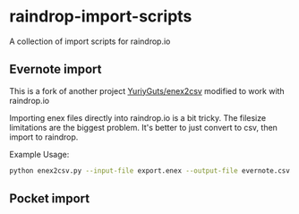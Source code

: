 # raindrop-import-scripts
A collection of import scripts for raindrop.io


## Evernote import

This is a fork of another project [YuriyGuts/enex2csv](https://github.com/YuriyGuts/enex2csv) modified to work with raindrop.io

Importing enex files directly into raindrop.io is a bit tricky. The filesize limitations are the biggest problem. It's better to just convert to csv, then import to raindrop. 

Example Usage:
```bash
python enex2csv.py --input-file export.enex --output-file evernote.csv --use-markdown
```

## Pocket import

